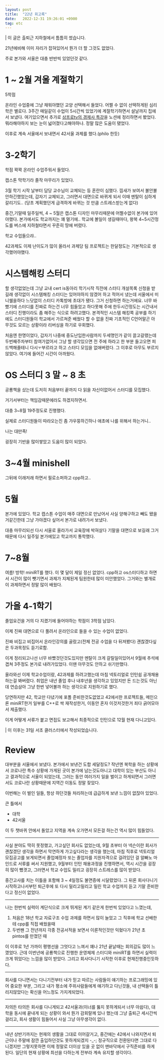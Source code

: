 ```yaml
---
layout: post
title:  "22년 회고록"
date:   2022-12-31 19:26:01 +0900
tag: etc
---
```


| 이 글은 출퇴근 지하철에서 틈틈히 썼습니다.

21년에비해 이미 자리가 잡혀있어서 뭔가 더 할 그것도 없었다.

주로 본가와 서울은 대충 반반씩 있었던것 같다.

# 1 ~ 2월 겨울 계절학기

5학점

온라인 수업중에 그냥 채워야했던 교양 선택해서 들었다.
어쩔 수 없이 선택하게된 심리학은 별로다.
3주간 매일같이 수업이 5시간씩 있었기에 계절학기하면서 설날까지 집에서 보냈다.
여기있으면서 추가로 [삼프로tv의 경제사 특강](https://www.youtube.com/playlist?list=PLQvqXcm97CTCSNxkTuQrZvQqGsIWDLTy2)을 노션에 정리하면서 봤었다.
뭐라해야하지 보는 눈이 넓어졌다고해야하나. 정말 많은 도움이 됐었다.

이후로 계속 서울에서 보내면서 42서울 과제를 했다.(philo 한듯)

# 3-2학기

학점 꽉꽉 온라인 수업주워서 들었다.

캡스톤 막학기라 졸작 마무리가 있었다.

3월 학기 시작 날부터 담당 교수님이 교체되는 등 혼란이 심했다. 낌새가 보여서 불안불안하긴했었는데, 갑자기 교체되고, 그러면서 대면으로 바뀌게 되서 이때 멘탈이 심하게 갈리기도.. (당초 계획했던게 급격하게 바뀌는 것 만큼 스트레스받는게 없다)

중간,기말때 일주일씩, 4 ~ 5월은 캡스톤 디자인 마무리때문에 어쩔수없이 본가에 있어야했다. 본가에서도 학교까지는 꽤 멀기에.. 학교에 볼일이 생길때마다, 왕복 4~5시간정도를 버스에 지하철타면서 꾸준히 땅에 버렸다. 

학교 수업들으랴..

42과제도 이제 난이도가 많이 올라서 과제당 팀 프로젝트는 한달정도는 기본적으로 생각했어야했다.

# 시스템해킹 스터디

할 생각없었는데 그냥 교내 cert is동아리 학기시작 직전에 스터디 개설목록 신청을 받길래 생각없이 시스템해킹 스터디는 있어야하지 않겠어 하고 적어서 냈는데 서울에서 미니쉘을하다 느닷없이 스터디 카톡방에 초대가 됐다. 그거 신청하면 하는거에요. 
너무 바빴기에 스터디를 진짜로 하는건 너무 힘들었고 하다못해 주에 한두시간정도는 시간내서 스터디 진행이라도 좀 해주는 식으로 하려고했다. 
본격적인 시스템 해킹쪽 공부를 하기에도 스터디원들이 학교에서 가르쳐준 배웠다 할 수 없을 진짜 기초적인 C언어말곤 아무것도 모르는 상황이라 리버싱을 하기로 우회했다.

처음엔 한명이었다, 갑자기 나중에 중도난입한사람까지 두세명인가 같이 끌고갈랬는데 두번째주차부터 참여가없어서 그냥 할 생각있으면 전 주에 하라고 한 부분 들고오면 피드백해줄테니 다시ㅜ부르라고 하고 스터디 모임을 없애버렸다. 그 이후로 아무도 부르지않았다. 여기에 들어간 시간이 아까웠다.


# OS 스터디 3 말 ~ 8 초

공룡책을 샀는데 도저히 처음부터 끝까지 다 읽을 자신이없어서 스터디를 모집했다.

거기서부터는 책임감때문에라도 하겠지하면서.

대충 3~8월 19주정도로 진행했다.

실제로 스터디원들이 따라오는진 좀 갸우뚱하긴하나 애초에 나를 위해서 하는거니..

나는 대만족!

굉장히 기반을 많이쌓았고 도움이 많이 되었다.


# 3~4월 minishell

그뒤에 이래저래 하면서 필로소퍼하고 cpp하고..

# 5월 

본가에 있었다.
학교 캡스톤 수업이 매주 대면으로 만났어서 사실 양해구하고 빼도 됐을거같긴한데 그냥 가야겠다 싶어서 본가로 내려가서 보냈다.

대충 마무리되선 다시 서울로 올라가서 교육장에 박혀살다 기말을 대면으로 보길래 그거때문에 다시 일주일 본가에있고 학교까지 통학했다.


# 7~8월

여름! 방학! 
miniRT를 했다. 이 몇 달이 제일 정신 없었다. cpp하고 os스터디하고 하면서 시간이 많이 뺏기면서 과제가 지체된게 팀원한테 많이 미안했었다. 그거와는 별개로 이 과제하면서 정말 많이 배웠다.

# 가을 4-1학기

졸업요건을 거의 다 지켰기에 들어야하는 학점이 3학점 남았다.

이제 진짜 대면으로 다 풀려서 온라인으로 들을 수 있는 수업이 없었다.

진짜 비집고 비집어서 온라인강의를 골랐고(전체 전공 수업을 다 뒤져봤다) 괜찮겠다싶은 두과목정도 듣기로함.

이게 정리되고나선 너무 바빴것던것도있지만 멘탈이 크게 갈릴일이있어서 9월에 추석에 겹쳐 3주정도 본가로 내려가있었다. 이땐 아무것도 안하고 쉬기만했다.

올라와선 이제 학교수업이랑, 42과제를 하려고했는데 마침 넥토리얼로 인턴쉽 공개채용하는걸 봐버렸다.
취업은 내년 졸업 후나 내후년을 생각하고 있었지만 돈 드는것도 아닌데 연습삼아 그냥 한번 넣어볼까 하는 생각으로 지원하기로 했다. 

당연하지만 42, 학교만 다녔기에 포폴 준비한것도없었고  42에서한 프로젝트들, 메인으론 miniRT한거 일부를 C++로 싹 재작성한거, 이동안 혼자 이것저것한거 죄다 긁어모아서 제출했다.

이게 어떻게 서류가 붙고 면접도 보고해서 최종적으로 인턴으로 12월 현재 다니고있다.

| 이 이후는 31일 서초 클러스터에서 작성되었습니다.

# Review

대부분을 서울에서 보냈다. 본가에서 보낸건 도합 세달정도?
작년엔 복학을 하는 상황에서 코로나란 특수 상황에 가게된 곳이 본가에 남는것도아니고 대학이 있는 부산도 아니고 결과적으로 서울이 되었는데, 그러는 동안 여러가지 일을 벌이고 하게되면서 그러면서도 코로나란 상황때문에 지역간 이동도 정말 잦았다.

이번해는 이 벌인 일들, 항상 하던것들 처리하는데 급급하게 보낸 느낌이 없잖아 있었다. 

큰 틀에서 
- 대학
- 42서울

이 두 챗바퀴 안에서 돌았고 지역을 계속 오가면서 모든걸 하는건 역시 많이 힘들었다.

---

사실 분야도 딱히 못정했고, 가고싶던 회사도 없었는데, 9월 초부터 아 넥슨이란 회사가 괜찮겠단 생각을 하면서 막연하게 가고싶다라는 생각을 했는데, 마침 직후로 넥토리얼 모집공고를 보게되면서 졸업예정자 또는 졸업자를 지원자격으로 걸려있던 걸 알빠노 마인드로 서류를 써서 지원했고, 9월부터 인턴 채용과정을 진행하면서, 역시 시간을 굉장히 많이 뺐겻고, 그러면서 학교 수업도 밀리고 굉장히 스트레스를 많이 받았다. 

중간고사를 치는 이틀을 포함해 3 ~ 4일정도 불면증에 시달렸었다. 그 뒤론 회사다니기 시작하고나서부턴 퇴근후에 또 다시 밀리고밀리고 밀린 학교 수업까지 듣고 기말 준비한다고 정신이 없었다.

---

나는 한번씩 실력이 계단식으로 크게 뛰게된 계기 같은게 한번씩 있었다고 느꼈는데, 

1. 처음은 18년 학교 자료구조 수업 과제를 하면서 많이 늘었고 그 직후에 학교 선배한테 cpp를 직접 배웠을때
2. 두번짼 그 전년까지 각종 전공서적을 보면서 이론적인것만 익혔다가 21년 초 pintos를 만졌던 때

이 이후로 1년 가까이 평행선을 그엇다고 느껴서 꽤나 21년 끝날때는 회의감도 많이 느꼈었다. 근데 이번년에 공룡책으로 진행한 운영체제 스터디와 miniRT를 하면서 실력이 크게 뛰었다는 느낌을 많이 받았다. 그리고 회사다니기 시작한 이후로 현재진행중인듯하다.

---

회사를 다니면서는 다니기전부터 내가 믿고 따르는 사람들이 얘기하는 프로그래밍에 있어 중요한 부분, 그리고 내가 평소에 주위사람들에게 얘기하고 다닌것들, 내 선택들이 틀리지않았다는 확신을 어느정도 가지게되었다.

---

자의든 타의든 회사를 다니게되고 42서울과(이너를 뚫지 못하게되서 너무 아쉽다), 대학을 동시에 끝내게 되는 상황이 와서 뭔가 감회랄께 있나 했는데 그냥 출퇴근 세시간씩 걸리고, 회사 생활이 힘들어서 사실 그냥 아무생각이 없다.

---

내년 상반기까지는 현재의 생활을 그대로 이어갈거고, 중간에는 42에서 나와지면서 퇴근이나 주말에 잠깐 출입하던것도 못하게되겠지 -_-; 
정규직으로 전환된다면 그대로 다니겠지만 그렇지못하면 이제 정말로 더이상 있을 곳 없이 맨바닥에서 구직준비를 하게 된다.
일단의 현재 상황에 최선을 다하는게 전부라 계속 유지할 생각이다.
